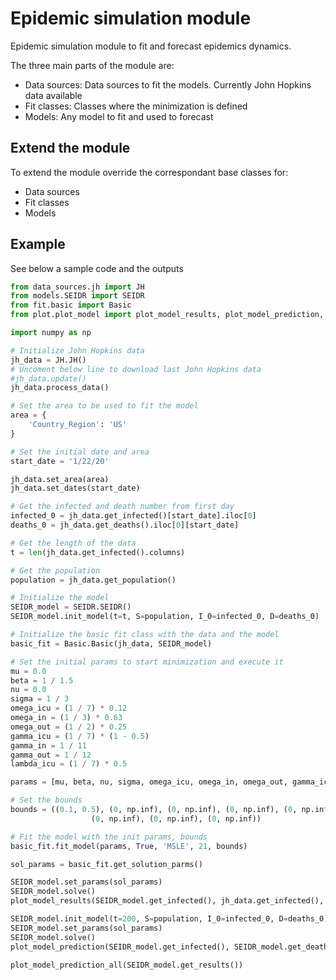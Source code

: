 # Epidemic simulation module

Epidemic simulation module to fit and forecast epidemics dynamics. 

The three main parts of the module are:
* Data sources: Data sources to fit the models. Currently John Hopkins data available
* Fit classes: Classes where the minimization is defined
* Models: Any model to fit and used to forecast

## Extend the module

To extend the module override the correspondant base classes for:
* Data sources
* Fit classes
* Models

## Example
See below a sample code and the outputs

```python
from data_sources.jh import JH
from models.SEIDR import SEIDR
from fit.basic import Basic
from plot.plot_model import plot_model_results, plot_model_prediction, plot_model_prediction_all

import numpy as np

# Initialize John Hopkins data
jh_data = JH.JH()
# Uncoment below line to download last John Hopkins data
#jh_data.update()
jh_data.process_data()

# Set the area to be used to fit the model
area = {
    'Country_Region': 'US'
}

# Set the initial date and area
start_date = '1/22/20'

jh_data.set_area(area)
jh_data.set_dates(start_date)

# Get the infected and death number from first day
infected_0 = jh_data.get_infected()[start_date].iloc[0]
deaths_0 = jh_data.get_deaths().iloc[0][start_date]

# Get the length of the data
t = len(jh_data.get_infected().columns)

# Get the population
population = jh_data.get_population()

# Initialize the model
SEIDR_model = SEIDR.SEIDR()
SEIDR_model.init_model(t=t, S=population, I_0=infected_0, D=deaths_0)

# Initialize the basic fit class with the data and the model
basic_fit = Basic.Basic(jh_data, SEIDR_model)

# Set the initial params to start minimization and execute it
mu = 0.0
beta = 1 / 1.5
nu = 0.0
sigma = 1 / 3
omega_icu = (1 / 7) * 0.12
omega_in = (1 / 3) * 0.63
omega_out = (1 / 2) * 0.25
gamma_icu = (1 / 7) * (1 - 0.5)
gamma_in = 1 / 11
gamma_out = 1 / 12
lambda_icu = (1 / 7) * 0.5

params = [mu, beta, nu, sigma, omega_icu, omega_in, omega_out, gamma_icu, gamma_in, gamma_out, lambda_icu]

# Set the bounds
bounds = ((0.1, 0.5), (0, np.inf), (0, np.inf), (0, np.inf), (0, np.inf), (0, np.inf), (0.1, np.inf), (0.1, np.inf),
                  (0, np.inf), (0, np.inf), (0, np.inf))

# Fit the model with the init params, bounds
basic_fit.fit_model(params, True, 'MSLE', 21, bounds)

sol_params = basic_fit.get_solution_parms()

SEIDR_model.set_params(sol_params)
SEIDR_model.solve()
plot_model_results(SEIDR_model.get_infected(), jh_data.get_infected(), SEIDR_model.get_deaths(), jh_data.get_deaths())

SEIDR_model.init_model(t=200, S=population, I_0=infected_0, D=deaths_0)
SEIDR_model.set_params(sol_params)
SEIDR_model.solve()
plot_model_prediction(SEIDR_model.get_infected(), SEIDR_model.get_deaths())

plot_model_prediction_all(SEIDR_model.get_results())

```
